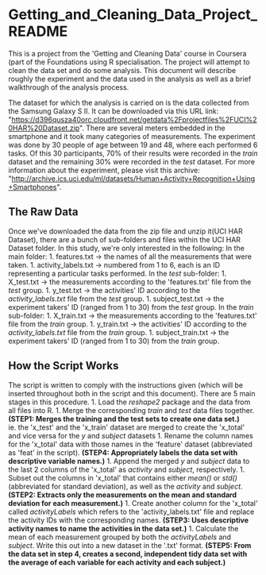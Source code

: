 # Getting_and_Cleaning_Data_Project_README
This is a project from the 'Getting and Cleaning Data' course in Coursera (part of the Foundations using R specialisation. The project will attempt to clean the data set and do some analysis. This document will describe roughly the experiment and the data used in the analysis as well as a brief walkthrough of the analysis process.

The dataset for which the analysis is carried on is the data collected from the Samsung Galaxy S II. It can be downloaded via this URL link: "https://d396qusza40orc.cloudfront.net/getdata%2Fprojectfiles%2FUCI%20HAR%20Dataset.zip". There are several meters embedded in the smartphone and it took many categories of measurements. The experiment was done by 30 people of age between 19 and 48, where each performed 6 tasks. Of this 30 participants, 70% of their results were recorded in the *train* dataset and the remaining 30% were recorded in the *test* dataset. For more information about the experiment, please visit this archive: "http://archive.ics.uci.edu/ml/datasets/Human+Activity+Recognition+Using+Smartphones".


## The Raw Data
Once we've downloaded the data from the zip file and unzip it(UCI HAR Dataset), there are a bunch of sub-folders and files within the UCI HAR Dataset folder. In this study, we're only interested in the following:
    In the main folder:
        1. features.txt             -> the names of all the measurements that were taken. 
        1. activity_labels.txt      -> numbered from 1 to 6, each is an ID representing a particular tasks performed. 
    In the *test* sub-folder:
        1. X_test.txt               -> the measurements according to the 'features.txt' file from the *test* group. 
        1. y_test.txt               -> the activities' ID according to the *activity_labels.txt* file from the *test* group. 
        1. subject_test.txt         -> the experiment takers' ID (ranged from 1 to 30) from the *test* group. 
    In the *train* sub-folder:
        1. X_train.txt              -> the measurements according to the 'features.txt' file from the *train* group. 
        1. y_train.txt              -> the activities' ID according to the *activity_labels.txt* file from the *train* group. 
        1. subject_train.txt        -> the experiment takers' ID (ranged from 1 to 30) from the *train* group. 


## How the Script Works
The script is written to comply with the instructions given (which will be inserted throughout both in the script and this document). There are 5 main stages in this procedure.
    1. Load the *reshape2* package and the data from all files into R. 
    1. Merge the corresponding *train* and *test* data files together. **(STEP1: Merges the training and the test sets to create one data set.)**  
        ie. the 'x_test' and the 'x_train' dataset are merged to create the 'x_total' and vice versa for the *y* and *subject* datasets
    1. Rename the column names for the 'x_total' data with those names in the 'feature' dataset (abbreviated as 'feat' in the script). 
       **(STEP4: Appropriately labels the data set with descriptive variable names.)**
    1. Append the merged *y* and *subject* data to the last 2 columns of the 'x_total' as *activity* and *subject*, respectively. 
    1. Subset out the columns in 'x_total' that contains either *mean()* or *std()* (abbreviated for standard deviation), as well as the *activity* and *subject*. 
       **(STEP2: Extracts only the measurements on the mean and standard deviation for each measurement.)**
    1. Create another column for the 'x_total' called *activityLabels* which refers to the 'activity_labels.txt' file and replace the activity IDs with the                 corresponding names. 
       **(STEP3: Uses descriptive activity names to name the activities in the data set.)**
    1. Calculate the mean of each measurement grouped by both the *activityLabels* and *subject*. Write this out into a new dataset in the '.txt' format. 
       **(STEP5: From the data set in step 4, creates a second, independent tidy data set with the average of each variable for each activity and each subject.)**
       
         
